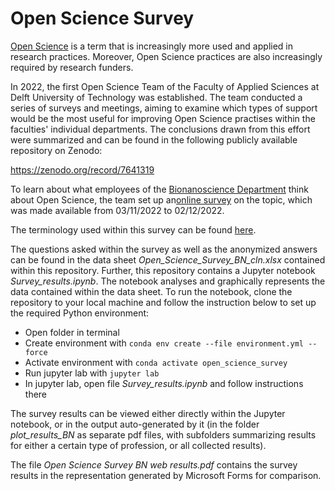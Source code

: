# Open Science Survey

[Open Science](https://www.unesco.org/en/open-science) is a term that is increasingly more used and applied in research practices. Moreover, Open Science practices are also increasingly required by research funders.

In 2022, the first Open Science Team of the Faculty of Applied Sciences at Delft University of Technology was established. The team conducted a series of surveys and meetings, aiming to examine which types of support would be the most useful for improving Open Science practises within the faculties' individual departments. The conclusions drawn from this effort were summarized and can be found in the following publicly available repository on Zenodo:

https://zenodo.org/record/7641319

To learn about what employees of the [Bionanoscience Department](https://www.tudelft.nl/en/faculty-of-applied-sciences/about-faculty/departments/bionanoscience/) think about Open Science, the team set up an[online survey](https://forms.office.com/Pages/ShareFormPage.aspx?id=TVJuCSlpMECM04q0LeCIe-3wSGs-_lBMr0ffBOc-gfVUNkIxQkREQ1k2T0lEWU5aUTE2SFpSUVk2SC4u&sharetoken=8BV2n7Ku1pbt0RtackUU) on the topic, which was made available from 03/11/2022 to 02/12/2022.

The terminology used within this survey can be found [here](https://estherplomp.github.io/TNW-OST-Survey).

The questions asked within the survey as well as the anonymized answers can be found in the data sheet *Open_Science_Survey_BN_cln.xlsx* contained within this repository.
Further, this repository contains a Jupyter notebook *Survey_results.ipynb*. The notebook analyses and graphically represents the data contained within the data sheet.
To run the notebook, clone the repository to your local machine and follow the instruction below to set up the required Python environment:

- Open folder in terminal
- Create environment with `conda env create --file environment.yml --force`
- Activate environment with `conda activate open_science_survey`
- Run jupyter lab with `jupyter lab`
- In jupyter lab, open file *Survey_results.ipynb* and follow instructions there

The survey results can be viewed either directly within the Jupyter notebook, or in the output auto-generated by it (in the folder *plot_results_BN* as separate pdf files, with subfolders summarizing results for either a certain type of profession, or all collected results).

The file *Open Science Survey BN web results.pdf* contains the survey results in the representation generated by Microsoft Forms for comparison.